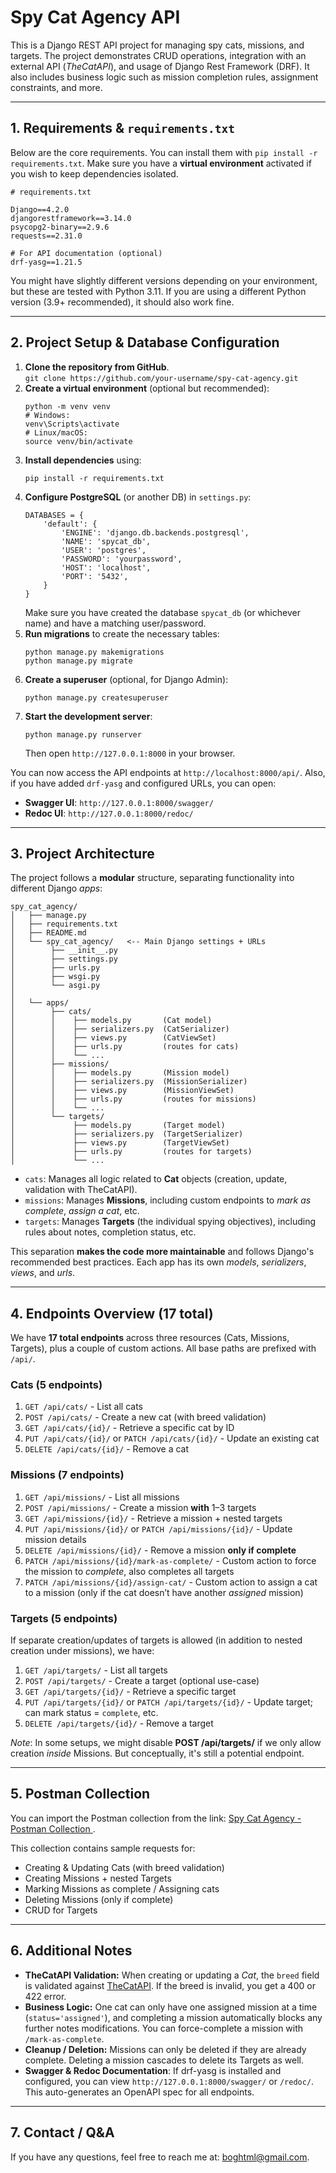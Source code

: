 
<h1>Spy Cat Agency API</h1>

<p>
  This is a Django REST API project for managing spy cats, missions, and targets.
  The project demonstrates CRUD operations, integration with an external API (<em>TheCatAPI</em>), 
  and usage of Django Rest Framework (DRF). It also includes business logic such as 
  mission completion rules, assignment constraints, and more.
</p>

<hr>

<h2>1. Requirements & <code>requirements.txt</code></h2>

<p>
  Below are the core requirements. You can install them with 
  <code>pip install -r requirements.txt</code>. 
  Make sure you have a <strong>virtual environment</strong> activated if you wish to keep dependencies isolated.
</p>

<pre><code># requirements.txt

Django==4.2.0
djangorestframework==3.14.0
psycopg2-binary==2.9.6
requests==2.31.0

# For API documentation (optional)
drf-yasg==1.21.5
</code></pre>

<p>
  You might have slightly different versions depending on your environment, 
  but these are tested with Python 3.11. 
  If you are using a different Python version (3.9+ recommended), it should also work fine.
</p>

<hr>

<h2>2. Project Setup & Database Configuration</h2>

<ol>
  <li><strong>Clone the repository from GitHub</strong>.
    <br />
    <code>git clone https://github.com/your-username/spy-cat-agency.git</code>
  </li>
  <li><strong>Create a virtual environment</strong> (optional but recommended):
    <pre><code>python -m venv venv
# Windows:
venv\Scripts\activate
# Linux/macOS:
source venv/bin/activate
</code></pre>
  </li>
  <li><strong>Install dependencies</strong> using:
    <pre><code>pip install -r requirements.txt
</code></pre>
  </li>
  <li>
    <strong>Configure PostgreSQL</strong> (or another DB) in <code>settings.py</code>:
    <pre><code>DATABASES = {
    'default': {
        'ENGINE': 'django.db.backends.postgresql',
        'NAME': 'spycat_db',
        'USER': 'postgres',
        'PASSWORD': 'yourpassword',
        'HOST': 'localhost',
        'PORT': '5432',
    }
}
</code></pre>
    Make sure you have created the database <code>spycat_db</code> (or whichever name) 
    and have a matching user/password.
  </li>
  <li>
    <strong>Run migrations</strong> to create the necessary tables:
    <pre><code>python manage.py makemigrations
python manage.py migrate
</code></pre>
  </li>
  <li>
    <strong>Create a superuser</strong> (optional, for Django Admin):
    <pre><code>python manage.py createsuperuser
</code></pre>
  </li>
  <li>
    <strong>Start the development server</strong>:
    <pre><code>python manage.py runserver
</code></pre>
    Then open <code>http://127.0.0.1:8000</code> in your browser.
  </li>
</ol>

<p>
  You can now access the API endpoints at <code>http://localhost:8000/api/</code>.
  Also, if you have added <code>drf-yasg</code> and configured URLs, you can open:
</p>
<ul>
  <li><strong>Swagger UI</strong>: <code>http://127.0.0.1:8000/swagger/</code></li>
  <li><strong>Redoc UI</strong>: <code>http://127.0.0.1:8000/redoc/</code></li>
</ul>

<hr>

<h2>3. Project Architecture</h2>
<p>
  The project follows a <strong>modular</strong> structure, separating functionality into 
  different Django <em>apps</em>:
</p>

<pre><code>spy_cat_agency/
│   ├── manage.py
│   ├── requirements.txt
│   ├── README.md
│   └── spy_cat_agency/   <-- Main Django settings + URLs
│        ├── __init__.py
│        ├── settings.py
│        ├── urls.py
│        ├── wsgi.py
│        └── asgi.py
│
│   └── apps/
│        ├── cats/
│        │    ├── models.py       (Cat model)
│        │    ├── serializers.py  (CatSerializer)
│        │    ├── views.py        (CatViewSet)
│        │    ├── urls.py         (routes for cats)
│        │    └── ...
│        ├── missions/
│        │    ├── models.py       (Mission model)
│        │    ├── serializers.py  (MissionSerializer)
│        │    ├── views.py        (MissionViewSet)
│        │    ├── urls.py         (routes for missions)
│        │    └── ...
│        └── targets/
│             ├── models.py       (Target model)
│             ├── serializers.py  (TargetSerializer)
│             ├── views.py        (TargetViewSet)
│             ├── urls.py         (routes for targets)
│             └── ...
</code></pre>

<ul>
  <li>
    <code>cats</code>: Manages all logic related to <strong>Cat</strong> objects 
    (creation, update, validation with TheCatAPI).
  </li>
  <li>
    <code>missions</code>: Manages <strong>Missions</strong>, including custom endpoints 
    to <em>mark as complete</em>, <em>assign a cat</em>, etc.
  </li>
  <li>
    <code>targets</code>: Manages <strong>Targets</strong> (the individual spying objectives),
    including rules about notes, completion status, etc.
  </li>
</ul>

<p>
  This separation <strong>makes the code more maintainable</strong> and 
  follows Django's recommended best practices. Each app has its own <em>models</em>, 
  <em>serializers</em>, <em>views</em>, and <em>urls</em>.
</p>

<hr>

<h2>4. Endpoints Overview (17 total)</h2>
<p>
  We have <strong>17 total endpoints</strong> across three resources (Cats, Missions, Targets),
  plus a couple of custom actions. All base paths are prefixed with <code>/api/</code>.
</p>

<h3>Cats (5 endpoints)</h3>
<ol>
  <li><code>GET /api/cats/</code> - List all cats</li>
  <li><code>POST /api/cats/</code> - Create a new cat (with breed validation)</li>
  <li><code>GET /api/cats/{id}/</code> - Retrieve a specific cat by ID</li>
  <li><code>PUT /api/cats/{id}/</code> or <code>PATCH /api/cats/{id}/</code> - Update an existing cat</li>
  <li><code>DELETE /api/cats/{id}/</code> - Remove a cat</li>
</ol>

<h3>Missions (7 endpoints)</h3>
<ol>
  <li><code>GET /api/missions/</code> - List all missions</li>
  <li><code>POST /api/missions/</code> - Create a mission <strong>with</strong> 1–3 targets</li>
  <li><code>GET /api/missions/{id}/</code> - Retrieve a mission + nested targets</li>
  <li><code>PUT /api/missions/{id}/</code> or <code>PATCH /api/missions/{id}/</code> - Update mission details</li>
  <li><code>DELETE /api/missions/{id}/</code> - Remove a mission <strong>only if complete</strong></li>
  <li>
    <code>PATCH /api/missions/{id}/mark-as-complete/</code> - 
    Custom action to force the mission to <em>complete</em>, also completes all targets
  </li>
  <li>
    <code>PATCH /api/missions/{id}/assign-cat/</code> - 
    Custom action to assign a cat to a mission 
    (only if the cat doesn’t have another <em>assigned</em> mission)
  </li>
</ol>

<h3>Targets (5 endpoints)</h3>
<p>
  If separate creation/updates of targets is allowed (in addition to nested creation under missions), 
  we have:
</p>
<ol>
  <li><code>GET /api/targets/</code> - List all targets</li>
  <li><code>POST /api/targets/</code> - Create a target (optional use-case)</li>
  <li><code>GET /api/targets/{id}/</code> - Retrieve a specific target</li>
  <li><code>PUT /api/targets/{id}/</code> or <code>PATCH /api/targets/{id}/</code> - Update target; 
  can mark status = <code>complete</code>, etc.</li>
  <li><code>DELETE /api/targets/{id}/</code> - Remove a target</li>
</ol>

<p>
  <em>Note</em>: In some setups, we might disable <strong>POST /api/targets/</strong> 
  if we only allow creation <em>inside</em> Missions. 
  But conceptually, it's still a potential endpoint.
</p>

<hr>

<h2>5. Postman Collection</h2>
<p>
  You can import the Postman collection from the link:
  <a href="https://educational-platform-7691.postman.co/workspace/Educational-Platform-Workspace~ce1508d2-7c2d-4b4e-8913-47b8a5cec381/collection/37235075-0a503a26-ba3b-40e4-91da-8e0b0902f3f7?action=share&creator=37235075" target="_blank">
    Spy Cat Agency - Postman Collection
  </a>.
</p>
<p>
  This collection contains sample requests for:
  <ul>
    <li>Creating & Updating Cats (with breed validation)</li>
    <li>Creating Missions + nested Targets</li>
    <li>Marking Missions as complete / Assigning cats</li>
    <li>Deleting Missions (only if complete)</li>
    <li>CRUD for Targets</li>
  </ul>
</p>

<hr>

<h2>6. Additional Notes</h2>
<ul>
  <li>
    <strong>TheCatAPI Validation:</strong> 
    When creating or updating a <em>Cat</em>, the <code>breed</code> field is validated against 
    <a href="https://api.thecatapi.com/v1/breeds">TheCatAPI</a>. 
    If the breed is invalid, you get a 400 or 422 error.
  </li>
  <li>
    <strong>Business Logic:</strong> 
    One cat can only have one assigned mission at a time 
    (<code>status='assigned'</code>), 
    and completing a mission automatically blocks any further notes modifications. 
    You can force-complete a mission with <code>/mark-as-complete</code>.
  </li>
  <li>
    <strong>Cleanup / Deletion:</strong> 
    Missions can only be deleted if they are already complete. 
    Deleting a mission cascades to delete its Targets as well.
  </li>
  <li>
    <strong>Swagger & Redoc Documentation</strong>: 
    If drf-yasg is installed and configured, 
    you can view <code>http://127.0.0.1:8000/swagger/</code> or <code>/redoc/</code>.
    This auto-generates an OpenAPI spec for all endpoints.
  </li>
</ul>

<hr>

<h2>7. Contact / Q&A</h2>
<p>
  If you have any questions, feel free to reach me at: 
  <a href="mailto:boghtml@gmail.com">boghtml@gmail.com</a>.
</p>
